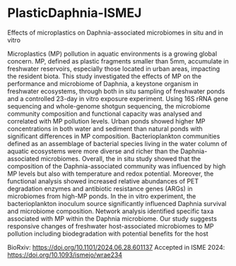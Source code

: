 # PlasticDaphnia-ISMEJ
Effects of microplastics on Daphnia-associated microbiomes in situ and in vitro

Microplastics (MP) pollution in aquatic environments is a growing global concern. MP, defined as plastic fragments smaller than 5mm, accumulate in freshwater reservoirs, especially those located in urban areas, impacting the resident biota. This study investigated the effects of MP on the performance and microbiome of Daphnia, a keystone organism in freshwater ecosystems, through both in situ sampling of freshwater ponds and a controlled 23-day in vitro exposure experiment. Using 16S rRNA gene sequencing and whole-genome shotgun sequencing, the microbiome community composition and functional capacity was analysed and correlated with MP pollution levels. Urban ponds showed higher MP concentrations in both water and sediment than natural ponds with significant differences in MP composition. Bacterioplankton communities defined as an assemblage of bacterial species living in the water column of aquatic ecosystems were more diverse and richer than the Daphnia-associated microbiomes. Overall, the in situ study showed that the composition of the Daphnia-associated community was influenced by high MP levels but also with temperature and redox potential. Moreover, the functional analysis showed increased relative abundances of PET degradation enzymes and antibiotic resistance genes (ARGs) in microbiomes from high-MP ponds. In the in vitro experiment, the bacterioplankton inoculum source significantly influenced Daphnia survival and microbiome composition. Network analysis identified specific taxa associated with MP within the Daphnia microbiome. Our study suggests responsive changes of freshwater host-associated microbiomes to MP pollution including biodegradation with potential benefits for the host 

BioRxiv: https://doi.org/10.1101/2024.06.28.601137
Accepted in ISME 2024: https://doi.org/10.1093/ismejo/wrae234
